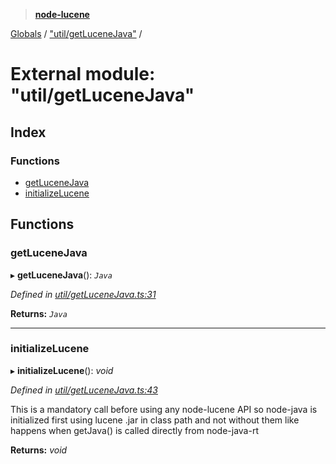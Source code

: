 > **[node-lucene](../README.md)**

[Globals](../README.md) / ["util/getLuceneJava"](_util_getlucenejava_.md) /

# External module: "util/getLuceneJava"

## Index

### Functions

* [getLuceneJava](_util_getlucenejava_.md#getlucenejava)
* [initializeLucene](_util_getlucenejava_.md#initializelucene)

## Functions

###  getLuceneJava

▸ **getLuceneJava**(): *`Java`*

*Defined in [util/getLuceneJava.ts:31](https://github.com/cancerberoSgx/node-lucene/blob/7855316/node-lucene/src/util/getLuceneJava.ts#L31)*

**Returns:** *`Java`*

___

###  initializeLucene

▸ **initializeLucene**(): *void*

*Defined in [util/getLuceneJava.ts:43](https://github.com/cancerberoSgx/node-lucene/blob/7855316/node-lucene/src/util/getLuceneJava.ts#L43)*

This is a mandatory call before using any node-lucene API so node-java is initialized first using lucene
.jar in class path and not without them like happens when getJava() is called directly from node-java-rt

**Returns:** *void*